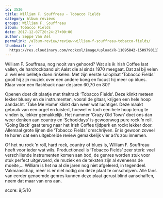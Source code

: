 ```yaml
---
id: 3536
title: William F. Souffreau - Tobacco Fields
category: Album reviews
groups: William F. Souffreau
album: Tobacco Fields
date: 2017-12-07T20:24:27+00:00
author: Seppe Van Ael
permalink: /album-review/review-william-f-souffreau-tobacco-fields/
thumbnail: >-
  https://res.cloudinary.com/rockxxl/image/upload/R-11095842-1509790117-7497.jpeg.jpg
---
```

William F. Souffreau, nog nooit van gehoord? Wat als ik Irish Coffee laat vallen, de hardrockband uit Aalst die al sinds 1970 meegaat. Dat zal bij velen al wel een belletje doen rinkelen. Met zijn eerste soloplaat ‘Tobacco Fields’ gooit hij zijn muziek over een andere boeg en focust hij meer op blues. Klaar voor een flashback naar de jaren 60,70 en 80?

Openen doet dit plaatje met titeltrack ‘Tobacco Fields’. Deze klinkt meteen lekker bluesy en de instrumenten, vooral de gitaar, krijgen een hele hoop aandacht. ‘Take Me Home’ klinkt dan weer wat luchtiger. Deze maakt gebruik van een orgel en luistert, hoewel er toch een hele hoop terug te vinden is, lekker gemakkelijk. Het nummer ‘Crazy Old Town’ doet ons dan weer denken aan country en ‘Schooldays’ is gewoonweg pure rock ’n roll. ‘Going Back’ gaat terug naar het Irish Coffee tijdperk en rockt lekker door. Allemaal grote lijnen die ‘Tobacco Fields’ omschrijven. Er is gewoon zoveel te horen dat een uitgebreide review gemakkelijk vier a4’s zou innemen.

Of het nu rock ’n roll, hard rock, country of blues is, William F. Souffreau heeft voor ieder wat wils. Productioneel is ‘Tobacco Fields’ zeer sterk: veel verschillende instrumenten komen aan bod, de genres worden stuk voor stuk perfect uitgevoerd, de muziek en de teksten zijn al eveneens de moeite,… William is het na al die jaren nog niet afgeleerd, in tegendeel. Vakmanschap, meer is er niet nodig om deze plaat te omschrijven. Alle fans van eerder genoemde genres kunnen deze plaat gerust blind aanschaffen, neem dat maar van ons aan.

score: 9,5/10

